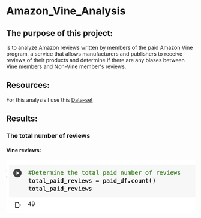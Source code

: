 # Amazon_Vine_Analysis

## The purpose of this project:

is to analyze Amazon reviews written by members of the paid Amazon Vine program, a service that allows manufacturers and publishers to receive reviews of their products and determine if there are any biases between Vine members and Non-Vine member's reviews.

## Resources:

For this analysis I use this [Data-set](https://s3.amazonaws.com/amazon-reviews-pds/tsv/amazon_reviews_us_Video_DVD_v1_00.tsv.gz)

## Results:

### The total number of reviews

#### Vine reviews:

![vine-review](https://github.com/TahaniSury/Amazon_Vine_Analysis/blob/main/Images/vine-review.png)




